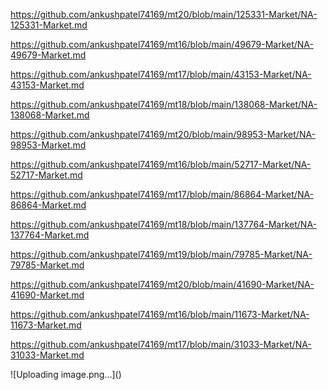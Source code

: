 <p><a href="https://github.com/ankushpatel74169/mt20/blob/main/125331-Market/NA-125331-Market.md">https://github.com/ankushpatel74169/mt20/blob/main/125331-Market/NA-125331-Market.md</a></p><p><a href="https://github.com/ankushpatel74169/mt16/blob/main/49679-Market/NA-49679-Market.md">https://github.com/ankushpatel74169/mt16/blob/main/49679-Market/NA-49679-Market.md</a></p><p><a href="https://github.com/ankushpatel74169/mt17/blob/main/43153-Market/NA-43153-Market.md">https://github.com/ankushpatel74169/mt17/blob/main/43153-Market/NA-43153-Market.md</a></p><p><a href="https://github.com/ankushpatel74169/mt18/blob/main/138068-Market/NA-138068-Market.md">https://github.com/ankushpatel74169/mt18/blob/main/138068-Market/NA-138068-Market.md</a></p><p><a href="https://github.com/ankushpatel74169/mt20/blob/main/98953-Market/NA-98953-Market.md">https://github.com/ankushpatel74169/mt20/blob/main/98953-Market/NA-98953-Market.md</a></p><p><a href="https://github.com/ankushpatel74169/mt16/blob/main/52717-Market/NA-52717-Market.md">https://github.com/ankushpatel74169/mt16/blob/main/52717-Market/NA-52717-Market.md</a></p><p><a href="https://github.com/ankushpatel74169/mt17/blob/main/86864-Market/NA-86864-Market.md">https://github.com/ankushpatel74169/mt17/blob/main/86864-Market/NA-86864-Market.md</a></p><p><a href="https://github.com/ankushpatel74169/mt18/blob/main/137764-Market/NA-137764-Market.md">https://github.com/ankushpatel74169/mt18/blob/main/137764-Market/NA-137764-Market.md</a></p><p><a href="https://github.com/ankushpatel74169/mt19/blob/main/79785-Market/NA-79785-Market.md">https://github.com/ankushpatel74169/mt19/blob/main/79785-Market/NA-79785-Market.md</a></p><p><a href="https://github.com/ankushpatel74169/mt20/blob/main/41690-Market/NA-41690-Market.md">https://github.com/ankushpatel74169/mt20/blob/main/41690-Market/NA-41690-Market.md</a></p><p><a href="https://github.com/ankushpatel74169/mt16/blob/main/11673-Market/NA-11673-Market.md">https://github.com/ankushpatel74169/mt16/blob/main/11673-Market/NA-11673-Market.md</a></p><p><a href="https://github.com/ankushpatel74169/mt17/blob/main/31033-Market/NA-31033-Market.md">https://github.com/ankushpatel74169/mt17/blob/main/31033-Market/NA-31033-Market.md</a></p>
![Uploading image.png…]()
